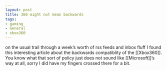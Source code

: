 ```yaml
---
layout: post
title: 360 might not mean backwards
tags:
- gaming
- General
- xbox360
---
```

on the usual trail through a week’s worth of rss feeds and inbox fluff I found this interesting article about the backwards compatiblity of the [[Xbox360]].
You know what that sort of policy just does not sound like [[Microsoft]]’s way at all, sorry I did have my fingers crossed there for a bit.
